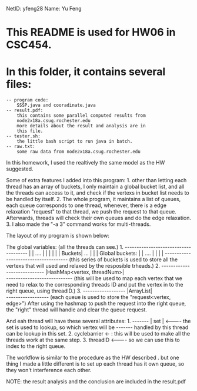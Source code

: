 NetID: yfeng28
Name:  Yu Feng
# This README is used for HW06 in CSC454.
# In this folder, it contains several files:
    -- program code: 
        SSSP.java and cooradinate.java
    -- result.pdf:
        this contains some parallel computed results from 
        node2x18a.csug.rochester.edu
        more details about the result and analysis are in
        this file.
    -- tester.sh:
        the little bash script to run java in batch.
    -- raw.txt:
        some raw data from node2x18a.csug.rochester.edu

In this homework, I used the realtively the same model as the HW suggested.


Some of extra features I added into this program:
    1. other than letting each thread has an array of buckets, I 
    only maintain a global bucket list, and all the threads can
    access to it, and check if the vertexs in bucket list needs to
    be handled by itself.
    2. The whole program, it maintains a list of queues, each queue
    corresponds to one thread, whenever, there is a edge relaxation 
    "request" to that thread, we push the request to that queue.
    Afterwards, threads will check their own queues and do the edge 
    relaxation.
    3. I also made the "-a 3" command works for multi-threads. 



The layout of my program is shown below:

The global variables: (all the threads can see.)
1.
        -------------------------------------
        |    |   ....  |     |     |        |
        |    |  Buckets| ... |     |        |   Global buckets:
        |    |   ....  |     |     |        |
        -------------------------------------
        (this series of buckets is used to store all the vertexs 
             that will used and relaxed by the resposible trheads.)
2.
        ----------------------------
        |HashMap<vertex, threadNum>|   
        ----------------------------
        (this will be used to map each vertex that we need to relax
         to the corresponding threads ID and put the vertex in to 
         the right queue, using threadID.)
3.
        ------------------
        |ArrayList<Queue>|   
        ------------------
        (each queue is used to store the "request<vertex, edge>")
        After using the hashmap to push the request into the right 
        queue, the "right" thread will handle and clear the queue
        request.

And eah thread will have these several attributes:
1.
    -------
    | set |   <---- the set is used to lookup, so which vertex will be 
    -------         handled by this thread can be lookup in this set.
2. 
    cyclebarrier <- <reference>: this will be used to make all the threads 
                    work at the same step.
3. 
    threadID  <---- so we can use this to index to the right queue.


The workflow is similar to the procedure as the HW described . but one thing 
I made a little different is to set up each thread has it own queue, so they
won't interference each other. 


NOTE: the result analysis and the conclusion are included in the result.pdf


